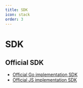 ```yaml
---
title: SDK
icon: stack
order: 3
---
```


# SDK

## Official SDK
- [Official Go implementation SDK](https://github.com/bnb-chain/greenfield-go-sdk)
- [Official JS implementation SDK](https://github.com/bnb-chain/gnfd-js-sdk)



